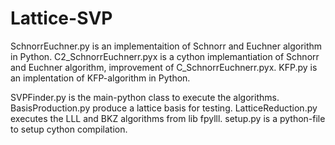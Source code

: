 # Lattice-SVP
SchnorrEuchner.py is an implementaition of Schnorr and Euchner algorithm in Python.
C2_SchnorrEuchnerr.pyx is a cython implemantiation of  Schnorr and Euchner algorithm, improvement of C_SchnorrEuchnerr.pyx.
KFP.py is an implentation of KFP-algorithm in Python.

SVPFinder.py is the main-python class to execute the algorithms.
BasisProduction.py produce a lattice basis for testing.
LatticeReduction.py executes the LLL and BKZ algorithms from lib fpylll.
setup.py is a python-file to setup cython compilation.

